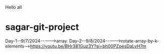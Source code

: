Hello all
# sagar-git-project
Day-1--9/7/2024----->array.
Day-2--9/8/2024----->rotate-array-by-k-elements-->https://youtu.be/BHr381Guz3Y?si=bh00PZpesDaLvH7m
